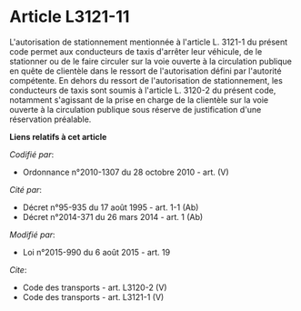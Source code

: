 # Article L3121-11

L'autorisation de stationnement mentionnée à l'article L. 3121-1 du présent code permet aux conducteurs de taxis d'arrêter
leur véhicule, de le stationner ou de le faire circuler sur la voie ouverte à la circulation publique en quête de clientèle
dans le ressort de l'autorisation défini par l'autorité compétente. En dehors du ressort de l'autorisation de stationnement,
les conducteurs de taxis sont soumis à l'article L. 3120-2 du présent code, notamment s'agissant de la prise en charge de la
clientèle sur la voie ouverte à la circulation publique sous réserve de justification d'une réservation préalable.

**Liens relatifs à cet article**

_Codifié par_:

  - Ordonnance n°2010-1307 du 28 octobre 2010 - art. (V)

_Cité par_:

  - Décret n°95-935 du 17 août 1995 - art. 1-1 (Ab)
  - Décret n°2014-371 du 26 mars 2014 - art. 1 (Ab)

_Modifié par_:

  - Loi n°2015-990 du 6 août 2015 - art. 19

_Cite_:

  - Code des transports - art. L3120-2 (V)
  - Code des transports - art. L3121-1 (V)
